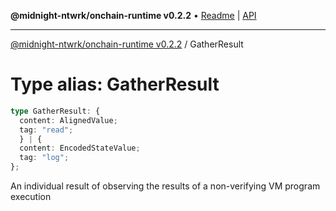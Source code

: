 **@midnight-ntwrk/onchain-runtime v0.2.2** • [Readme](../README.md) \| [API](../globals.md)

***

[@midnight-ntwrk/onchain-runtime v0.2.2](../README.md) / GatherResult

# Type alias: GatherResult

```ts
type GatherResult: {
  content: AlignedValue;
  tag: "read";
  } | {
  content: EncodedStateValue;
  tag: "log";
};
```

An individual result of observing the results of a non-verifying VM program
execution

